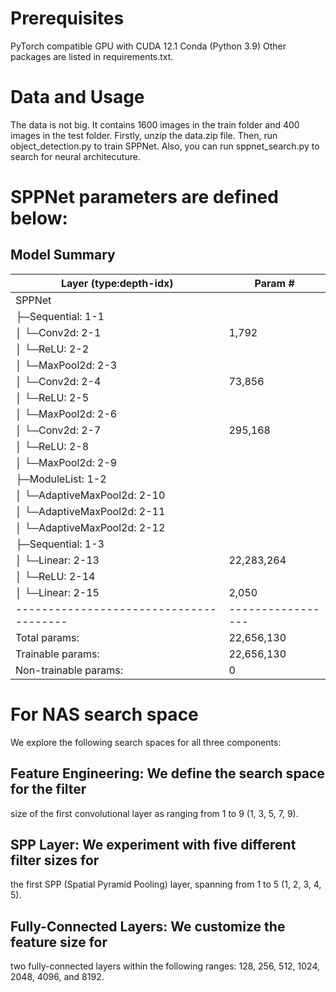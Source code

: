 # Prerequisites
PyTorch compatible GPU with CUDA 12.1 Conda (Python 3.9)
Other packages are listed in requirements.txt.
# Data and Usage
The data is not big. It contains $1600$ images in the train folder and $400$ images in the test folder. 
Firstly, unzip the data.zip file.
Then, run object_detection.py to train SPPNet.
Also, you can run sppnet_search.py to search for neural architecuture.

# SPPNet parameters are defined below:

## Model Summary

| Layer (type:depth-idx)                | Param #         |
|---------------------------------------|-----------------|
| SPPNet                                |                 |
| ├─Sequential: 1-1                    |                 |
| │   └─Conv2d: 2-1                    | 1,792           |
| │   └─ReLU: 2-2                      |                 |
| │   └─MaxPool2d: 2-3                 |                 |
| │   └─Conv2d: 2-4                    | 73,856          |
| │   └─ReLU: 2-5                      |                 |
| │   └─MaxPool2d: 2-6                 |                 |
| │   └─Conv2d: 2-7                    | 295,168         |
| │   └─ReLU: 2-8                      |                 |
| │   └─MaxPool2d: 2-9                 |                 |
| ├─ModuleList: 1-2                    |                 |
| │   └─AdaptiveMaxPool2d: 2-10        |                 |
| │   └─AdaptiveMaxPool2d: 2-11        |                 |
| │   └─AdaptiveMaxPool2d: 2-12        |                 |
| ├─Sequential: 1-3                    |                 |
| │   └─Linear: 2-13                   | 22,283,264      |
| │   └─ReLU: 2-14                     |                 |
| │   └─Linear: 2-15                   | 2,050           |
|---------------------------------------|-----------------|
| Total params:                         | 22,656,130      |
| Trainable params:                     | 22,656,130      |
| Non-trainable params:                 | 0               |



# For NAS search space
We explore the following search spaces for all three components:
## Feature Engineering: We define the search space for the filter
size of the first convolutional layer as ranging from 1 to 9 (1,
3, 5, 7, 9).
## SPP Layer: We experiment with five different filter sizes for
the first SPP (Spatial Pyramid Pooling) layer, spanning from
1 to 5 (1, 2, 3, 4, 5).
## Fully-Connected Layers: We customize the feature size for
two fully-connected layers within the following ranges: 128,
256, 512, 1024, 2048, 4096, and 8192.
